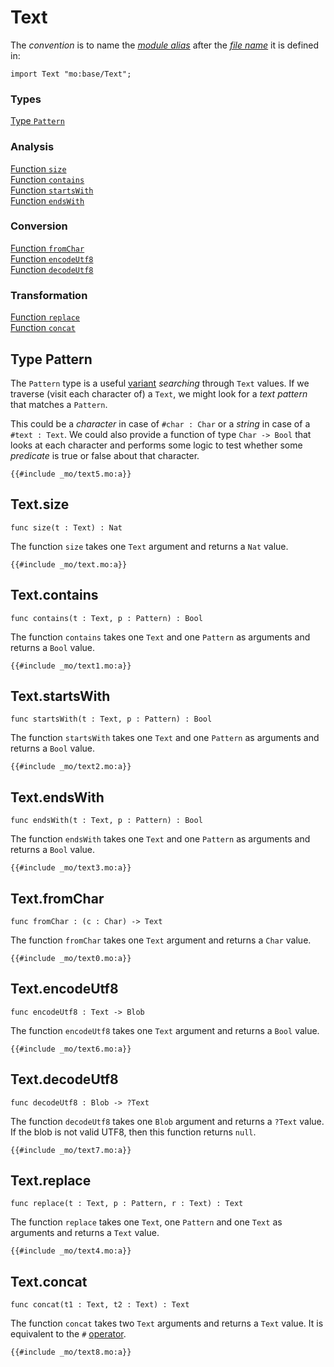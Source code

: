 # Text

The _convention_ is to name the [_module alias_](/common-programming-concepts/modules.html#imports) after the [_file name_](/common-programming-concepts/modules.html#imports) it is defined in:

```motoko
import Text "mo:base/Text";
```

### Types

[Type `Pattern`](#type-textpattern)

### Analysis

[Function `size`](#textsize)  
[Function `contains`](#textcontains)  
[Function `startsWith`](#textstartswith)  
[Function `endsWith`](#textendswith)

### Conversion

[Function `fromChar`](#textfromchar)  
[Function `encodeUtf8`](#textencodeutf8)  
[Function `decodeUtf8`](#textdecodeutf8)

### Transformation

[Function `replace`](#textreplace)  
[Function `concat`](#textconcat)

## Type Pattern

The `Pattern` type is a useful [variant](common-programming-concepts/types/variants.html) _searching_ through `Text` values. If we traverse (visit each character of) a `Text`, we might look for a _text pattern_ that matches a `Pattern`.

This could be a _character_ in case of `#char : Char` or a _string_ in case of a `#text : Text`. We could also provide a function of type `Char -> Bool` that looks at each character and performs some logic to test whether some _predicate_ is true or false about that character.

```motoko, run
{{#include _mo/text5.mo:a}}
```

## Text.size

```motoko
func size(t : Text) : Nat
```

The function `size` takes one `Text` argument and returns a `Nat` value.

```motoko, run
{{#include _mo/text.mo:a}}
```

## Text.contains

```motoko
func contains(t : Text, p : Pattern) : Bool
```

The function `contains` takes one `Text` and one `Pattern` as arguments and returns a `Bool` value.

```motoko, run
{{#include _mo/text1.mo:a}}
```

## Text.startsWith

```motoko
func startsWith(t : Text, p : Pattern) : Bool
```

The function `startsWith` takes one `Text` and one `Pattern` as arguments and returns a `Bool` value.

```motoko, run
{{#include _mo/text2.mo:a}}
```

## Text.endsWith

```motoko
func endsWith(t : Text, p : Pattern) : Bool
```

The function `endsWith` takes one `Text` and one `Pattern` as arguments and returns a `Bool` value.

```motoko, run
{{#include _mo/text3.mo:a}}
```

## Text.fromChar

```motoko
func fromChar : (c : Char) -> Text
```

The function `fromChar` takes one `Text` argument and returns a `Char` value.

```motoko, run
{{#include _mo/text0.mo:a}}
```

## Text.encodeUtf8

```motoko
func encodeUtf8 : Text -> Blob
```

The function `encodeUtf8` takes one `Text` argument and returns a `Bool` value.

```motoko, run
{{#include _mo/text6.mo:a}}
```

## Text.decodeUtf8

```motoko
func decodeUtf8 : Blob -> ?Text
```

The function `decodeUtf8` takes one `Blob` argument and returns a `?Text` value. If the blob is not valid UTF8, then this function returns `null`.

```motoko, run
{{#include _mo/text7.mo:a}}
```

## Text.replace

```motoko
func replace(t : Text, p : Pattern, r : Text) : Text
```

The function `replace` takes one `Text`, one `Pattern` and one `Text` as arguments and returns a `Text` value.

```motoko, run
{{#include _mo/text4.mo:a}}
```

## Text.concat

```motoko
func concat(t1 : Text, t2 : Text) : Text
```

The function `concat` takes two `Text` arguments and returns a `Text` value. It is equivalent to the `#` [operator](/common-programming-concepts/operators/text-concatenation.html).

```motoko, run
{{#include _mo/text8.mo:a}}
```

